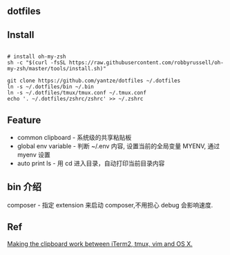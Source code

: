 dotfiles
---

## Install
```

# install oh-my-zsh
sh -c "$(curl -fsSL https://raw.githubusercontent.com/robbyrussell/oh-my-zsh/master/tools/install.sh)"

git clone https://github.com/yantze/dotfiles ~/.dotfiles
ln -s ~/.dotfiles/bin ~/.bin
ln -s ~/.dotfiles/tmux/tmux.conf ~/.tmux.conf
echo '. ~/.dotfiles/zshrc/zshrc' >> ~/.zshrc

```

## Feature
- common clipboard - 系统级的共享粘贴板
- global env variable - 判断 ~/.env 内容, 设置当前的全局变量 MYENV, 通过 myenv 设置
- auto print ls - 用 cd 进入目录，自动打印当前目录内容

## bin 介绍
composer - 指定 extension 来启动 composer,不用担心 debug 会影响速度.

## Ref
[Making the clipboard work between iTerm2, tmux, vim and OS X.](https://evertpot.com/osx-tmux-vim-copy-paste-clipboard/)

